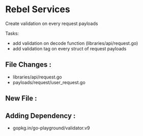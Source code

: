 # Rebel Services

Create validation on every request payloads

Tasks:
- add validation on decode function (libraries/api/request.go) 
- add validation tag on every struct of request payloads

## File Changes :
- libraries/api/request.go
- payloads/request/user_request.go

## New File :

## Adding Dependency :
- gopkg.in/go-playground/validator.v9
